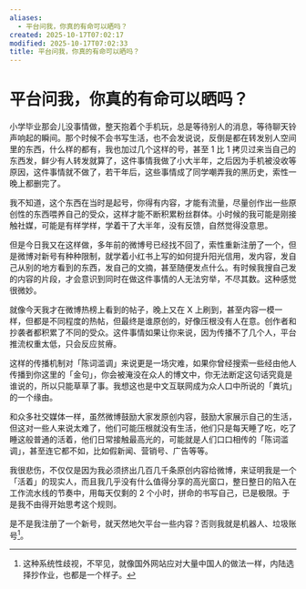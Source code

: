 ```yaml
---
aliases:
  - 平台问我，你真的有命可以晒吗？
created: 2025-10-17T07:02:17
modified: 2025-10-17T07:02:33
title: 平台问我，你真的有命可以晒吗？
---
```


# 平台问我，你真的有命可以晒吗？

小学毕业那会儿没事情做，整天抱着个手机玩，总是等待别人的消息，等待聊天铃声响起的瞬间。那个时候不会书写生活，也不会发说说，反倒是都在转发别人空间里的东西，什么样的都有，我也加过几个这样的号，甚至 1 比 1 拷贝过来当自己的东西发，鲜少有人转发就算了，这件事情我做了小大半年，之后因为手机被没收等原因，这件事情就不做了，若干年后，这些事情成了同学嘲弄我的黑历史，索性一晚上都删完了。

我不知道，这个东西在当时是起号，你得有内容，才能有流量，尽量创作出一些原创性的东西喂养自己的受众，这样才能不断积累粉丝群体。小时候的我可能是刚接触社媒，可能是有样学样，学着干了大半年，没有反馈，自然觉得没意思。

但是今日我又在这样做，多年前的微博号已经找不回了，索性重新注册了一个，但是微博对新号有种种限制，就学着小红书上写的如何提升阳光信用，发内容，发自己从别的地方看到的东西，发自己的文摘，甚至随便发点什么。有时候我搜自己发的内容的片段，才会意识到同时在做这件事情的人无法穷举，不尽其数。这种感觉很微妙。

就像今天我才在微博热榜上看到的帖子，晚上又在 X 上刷到，甚至内容一模一样，但都是不同程度的热帖，但最终是谁原创的，好像压根没有人在意。创作者和抄袭者都积累了不同的受众。这件事情如果让你来说，因为传播不了几个人，平台推流权重太低，只会反应贫瘠。

这样的传播机制对「陈词滥调」来说更是一场灾难，如果你曾经搜索一些经由他人传播到你这里的「金句」，你会被淹没在众人的博文中，你无法断定这句话究竟是谁说的，所以只能草草了事。我想这也是中文互联网成为众人口中所说的「粪坑」的一个缘由。

和众多社交媒体一样，虽然微博鼓励大家发原创内容，鼓励大家展示自己的生活，但这对一些人来说太难了，他们可能压根就没有生活，他们只是每天睡了吃，吃了睡这般普通的活着，他们日常接触最高光的，可能就是人们口口相传的「陈词滥调」，甚至连它都不如，比如假新闻、营销号、广告等等。

我很悲伤，不仅仅是因为我必须挤出几百几千条原创内容给微博，来证明我是一个「活着」的现实人，而且我几乎没有什么值得分享的高光窗口，整日整日的陷入在工作流水线的节奏中，用每天仅剩的 2 个小时，拼命的书写自己，已是极限。于是我不由得开始思考这个规则。

是不是我注册了一个新号，就天然地欠平台一些内容？否则我就是机器人、垃圾账号[^more]。

[^more]: 这种系统性歧视，不罕见，就像国外网站应对大量中国人的做法一样，内陆选择抄作业，也都是一个样子。
